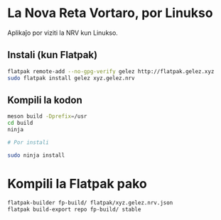 # La Nova Reta Vortaro, por Linukso

Aplikaĵo por viziti la NRV kun Linukso.

## Instali (kun Flatpak)

```bash
flatpak remote-add --no-gpg-verify gelez http://flatpak.gelez.xyz
sudo flatpak install gelez xyz.gelez.nrv
```

## Kompili la kodon

```bash
meson build -Dprefix=/usr
cd build
ninja

# Por instali

sudo ninja install
```

# Kompili la Flatpak pako

```bash
flatpak-builder fp-build/ flatpak/xyz.gelez.nrv.json
flatpak build-export repo fp-build/ stable
```